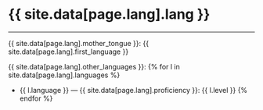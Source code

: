 # [](#languages) {{ site.data[page.lang].lang }}
* * *
{{ site.data[page.lang].mother_tongue }}: {{ site.data[page.lang].first_language }}

{{ site.data[page.lang].other_languages }}:
{% for l in site.data[page.lang].languages %}
* {{ l.language }} &mdash; {{ site.data[page.lang].proficiency }}: {{ l.level }}
{% endfor %}
